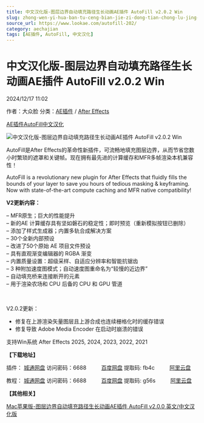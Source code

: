 ```yaml
---
title: 中文汉化版-图层边界自动填充路径生长动画AE插件 AutoFill v2.0.2 Win
slug: zhong-wen-yi-hua-ban-tu-ceng-bian-jie-zi-dong-tian-chong-lu-jing-sheng-chang-dong-hua-aecha-jian-autofill-v2-0-2-win
source_url: https://www.lookae.com/autofill-202/
category: aechajian
tags: [AE插件, AutoFill, 中文汉化]
---
```

# 中文汉化版-图层边界自动填充路径生长动画AE插件 AutoFill v2.0.2 Win

2024/12/17 11:02

作者：大众脸
分类：[AE插件](https://www.lookae.com/after-effects/aechajian/) / [After Effects](https://www.lookae.com/after-effects/)

[AE插件](https://www.lookae.com/tag/ae%e6%8f%92%e4%bb%b6/)[AutoFill](https://www.lookae.com/tag/autofill/)[中文汉化](https://www.lookae.com/tag/%e4%b8%ad%e6%96%87%e6%b1%89%e5%8c%96/)

![中文汉化版-图层边界自动填充路径生长动画AE插件 AutoFill v2.0.2 Win](https://www.lookae.com/wp-content/uploads/2023/08/AutoFill-v2.jpg "中文汉化版-图层边界自动填充路径生长动画AE插件 AutoFill v2.0.2 Win-LookAE.com")

AutoFill是After Effects的革命性新插件，可流畅地填充图层边界，从而节省您数小时繁琐的遮罩和关键帧。现在拥有最先进的计算缓存和MFR多帧渲染本机兼容性！

AutoFill is a revolutionary new plugin for After Effects that fluidly fills the bounds of your layer to save you hours of tedious masking & keyframing. Now with state-of-the-art compute caching and MFR native compatibility!

**V2更新内容：**

– MFR原生；巨大的性能提升  
– 新的AE 计算缓存具有坚如磐石的稳定性；即时预览（重新模拟按钮已删除）  
– 添加了样式生成器；内置多轨合成解决方案  
– 30个全新内部预设  
– 改进了50个原始 AE 项目文件预设  
– 具有直观渐变编辑器的 RGBA 渐变  
– 内置质量设置：超级采样、自适应分辨率和智能抗锯齿  
– 3 种附加速度图模式；自动速度图重命名为“较慢的近边界”  
– 自动填充桥来连接断开的元素  
– 用于渲染农场和 CPU 后备的 CPU 和 GPU 管道

[﻿](https://cloud.video.taobao.com/play/u/null/p/1/e/6/t/1/422484906006.mp4)

V2.0.2更新：

* 修复在上游渲染矢量图层且上游合成也连续栅格化时的缓存错误
* 修复导致 Adob​​e Media Encoder 在启动时崩溃的错误

支持Win系统 After Effects 2025, 2024, 2023, 2022, 2021

**【下载地址】**

插件： [城通网盘](https://url70.ctfile.com/f/2827370-1438316272-6e1983?p=4431) 访问密码：6688          [百度网盘](https://pan.baidu.com/s/1zrRt1KR6PzspJfokUmjIfg?pwd=fb4c) 提取码: fb4c          [阿里云盘](https://www.alipan.com/s/7hG5wmgp3fo)

教程： [城通网盘](https://url70.ctfile.com/f/2827370-910418937-29cff9?p=4431) 访问密码：6688          [百度网盘](https://pan.baidu.com/s/13yV4YgIrY-hO2xuo2Urtsw?pwd=g56s) 提取码: g56s          [阿里云盘](https://www.aliyundrive.com/s/jjSc4JnhVzU)

**【其他相关】**

[Mac苹果版-图层边界自动填充路径生长动画AE插件 AutoFill v2.0.0 英文/中文汉化版](https://www.lookae.com/autofill-mac-2/)

